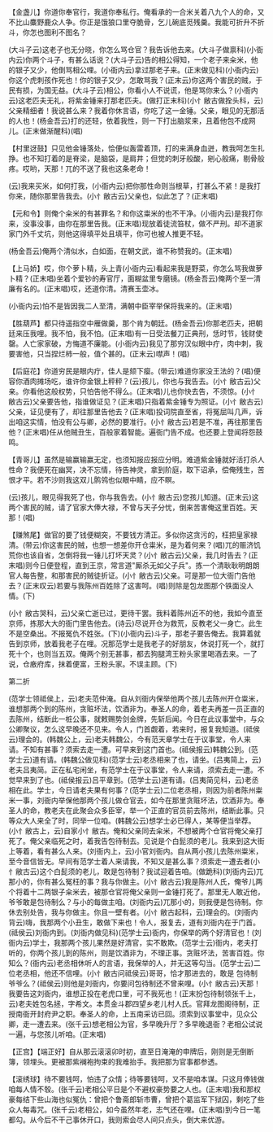 <!-- { "loadSidebar": true } -->
【金盏儿】你道你奉官行，我道你奉私行。俺看承的一合米关着八九个人的命，又不比山麋野鹿众人争。你正是饿狼口里夺脆骨，乞儿碗底觅残羹。我能可折升不折斗，你怎也图利不图名？

(大斗子云)这老子也无分晓，你怎么骂仓官？我告诉他去来。(大斗子做禀科)(小衙内云)你两个斗子，有甚么话说？(大斗子云)告的相公得知，一个老子来籴米，他的银子又少，他倒骂相公哩。(小衙内云)拿过那老子来。(正末做见科)(小衙内云)你这个虎刺孩作死也！你的银子又少，怎敢骂我？(正末云)你这两个害民的贼，于民有损，为国无益。(大斗子云)相公，你看小人不说谎，他是骂你来么？(小衙内云)这老匹夫无礼，将紫金锤来打那老匹夫。(做打正末科)(小忄敝古做拴头科，云)父亲精细者！我说甚么来？我着你休言语，你吃了这一金锤。父亲，眼见的无那活的人也！(杨金吾云)打的还轻，依着我性，则一下打出脑浆来，且着他包不成网儿。(正末做渐醒科)(唱)

【村里迓鼓】只见他金锤落处，恰便似轰雷着顶，打的来满身血迸，教我呵怎生扎挣。也不知打着的是脊梁，是脑袋，是肩井；但觉的刺牙般酸，剜心般痛，剔骨般疼。哎哟，天那！兀的不送了我也这条老命！

(云)我来买米，如何打我，(小衙内云)把你那性命则当根草，打甚么不紧！是我打你来，随你那里告我去。(小忄敝古云)父亲也，似此怎了？(正末唱)

【元和令】则俺个籴米的有甚罪名？和你这粜米的也不干净。(小衙内云)是我打你来，没事没事，由你在那里告我。(正末唱)现放着徒流笞杖，做不严刑。却不道家家门外千丈坑，则他这得填平处且填平，你可也被人推更不轻。

(杨金吾云)俺两个清似水，白如面，在朝文武，谁不称赞我的。(正末唱)

【上马娇】哎，你个萝卜精，头上青(小衙内云)看起来我是野菜，你怎么骂我做萝卜精？(正末唱)坐着个爱钞的寿官厅，面糊盆里专磨镜。(杨金吾云)俺两个至一清廉有名的。(正末唱)哎，还道你清。清赛玉壶冰。

(小衙内云)怕不是皆因我二人至清，满朝中臣宰举保将我来的。(正末唱)

【胜葫芦】都只待遥指空中雁做羹，那个肯为朝廷。(杨金吾云)你那老匹夫，把朝廷来压我哩。我不怕，我不怕。(正末唱)有一日受法餐刀正典刑，恁时节，钱财使罄。人亡家家破，方悔道不廉能。(小衙内云)我见了那穷汉似眼中疔，肉中刺，我要害他，只当捏烂柿一般，值个甚的。(正末云)噤声！(唱)

【后庭花】你道穷民是眼内疔，佳人是颏下瘿。(带云)难道你家没王法的？(唱)便容你酒肉摊场吃，谁许你金银上秤秤？(云)孩儿，你也与我告去。(小忄敝古云)父亲。你看他这般权势，只怕告他不得么。(正末唱)儿也你快去告，不须惊。(小忄敝古云)父亲要告他，指谁做证见？(正末唱)只指着紫金锤专为照证。(小忄敝古云)父亲，证见便有了，却往那里告他去？(正末唱)投词院直至省，将冤屈叫几声，诉出咱这实情，怕没有公与卿，必然的要准行。(小忄敝古云)若是不准，再往那里告他？(正末唱)任从他贼丑生，百般家着智能。遍衙门告不成。也还要上登闻将怨鼓鸣。

【青哥儿】虽然是输赢输赢无定，也须知报应报应分明。难道紫金锤就好活打杀人性命？我便死在幽冥，决不忘情，待告神灵，拿到阶庭，取下诏承，偿俺残生，苦恨才平。若不沙则我这双儿鹘鸰也似眼中睛，应不瞑。

(云)孩儿，眼见得我死了也，你与我告去。(小忄敝古云)您孩儿知道。(正末云)这两个害民的贼，请了官家大俸大禄，不曾与天子分忧，倒来苦害俺这里百姓。天那！(唱)

【赚煞尾】做官的要了钱便糊突，不要钱方清正。多似你这贪污的，枉把皇家禄清。(带云)你这害民的贼，也想一想差你开仓粜米，是为着何来？(唱)兀的赈济饥荒你也该自省，怎倒将我一锤儿打坏天灵？(小忄敝古云)父亲，我几时告去？(正末唱)则今日便登程，直到王京，常言道"厮杀无如父子兵"。拣一个清耿耿明朗朗官人每告整，和那害民的贼徒折证。(小忄敝古云)父亲。可是那一位大衙门告他去？(正末叹云)若要与我陈州百姓除了这害呵。(唱)则除是包龙图那个铁面没人情。(下)

(小忄敝古哭科，云)父亲亡逝已过，更待干罢。我料着陈州近不的他，我如今直至京师，拣那大大的衙门里告他去。(诗云)尽说开仓为救荒，反教老父一身亡。此生不是空桑出。不报冤仇不姓张。(下)(小衙内云)斗子，那老子要告俺去。我算着就告到京师，放着我老子在哩。况那范学士是我老子的好朋友，休说打死一个，就打死十个，也则当五双。俺两个别无甚事，都去狗腿湾王粉头家里喝酒去来。一了说，仓廒府库，抹着便富，王粉头家。不误主顾。(下)

第二折

(范学士领祗侯上，云)老夫范仲淹。自从刘衙内保举他两个孩儿去陈州开仓粜米，谁想那两个到的陈州，贪赃坏法，饮酒非为。奉圣人的命，着老夫再差一员正直的去陈州，结断此一桩公事，就敕赐势剑金牌，先斩后闻。今日在此议事堂中，与众公卿聚议，怎么这早晚还不见来。令人，门首觑着，若来时，报复我知道。(祗侯云)理会的。(韩魏公上，云)老夫韩魏公，今有范天章学士在于议事堂，令人来请。不知有甚事？须索去走一遭。可早来到这门首也。(祗侯报云)韩魏公到。(范学士云)道有请。(韩魏公做见科)(范学士云)老丞相来了也，请坐。(吕夷简上，云)老夫吕夷简。正在私宅闲坐，有范学士在于议事堂，令人来请，须索去走一遭。不觉早来到了也。(祗侯报云)吕平章到。(范学士云)道有请。(吕夷简见科，云)老丞相在此。学士，今日请老夫果有何事？(范学士云)二位老丞相，则因为前者陈州粜米一事，刘衙内举保他那两个孩儿做仓官去，如今在那里贪赃坏法，饮酒非为。奉圣人的命，教老夫在此聚会众多臣宰，举一个正直的官员前去陈州，结断此事。只等众大人来全了时，同举一位咱。(韩魏公云)想学士必已得人，某等便当举荐。(小忄敝古上，云)自家小忄敝古。俺和父亲同去籴米，不想被两个仓官将俺父亲打死了。俺父亲临死之时，着我告包待制去。见说是个白髭须的老儿。我来到这大街上等着，看有甚么人来。(刘衙内上，云)小官刘衙内。自从两小孩儿去陈州粜米，至今音信皆无。早间有范学士着人来请我，不知又是甚么事？须索走一遭去者(小忄敝古云)这个白髭须的老儿，敢是包待制？我试迎着告咱。(做跪科)(刘衙内云)兀那小的，你有甚么冤枉的事？我与你做主。(小忄敝古云)我是陈州人氏，俺爷儿两个将着十二两银子籴米去，被那仓官将俺父亲则一金锤打死了。那里无人敢近他，爷爷敢是包待制么？与小的每做主咱。(刘衙内云)兀那小的，则我便是包待制。你休去别处告，我与你做主。你且一壁有者。(小忄敝古起科，云)理会的。(刘衙内背云)嗨，我那两个小丑生，敢做下来也！令人，报复去，道有刘衙内在于门首。(祗侯云)刘衙内到。(刘衙内做见科)(范学士云)衙内，你保举的两个好清官也！(刘衙内云)学士，我那两个孩儿果然是好清官，实不敢欺。(范学士云)衙内，老夫打听的，你两个孩儿到的陈州，则是饮酒非为，不理正事。贪赃坏法，苦害百姓。你知么？(衙内云)老丞相休听人的言语，我保举的人，并无这等勾当。(范学士云)二位老丞相，他还不信哩。(小忄敝古问祗侯云)哥哥，恰才那进去的，敢是
包待制爷爷么？(祗侯云)则他是刘衙内，你要问包待制还不曾来哩。(小忄敝古云)天那！我要告这刘衙内，谁想正投在老虎口里，可不我死也！(正末扮包待制领张千上，云)老夫姓包名拯，字希文。本贯金斗郡四望乡老儿村人氏。官拜龙图阁待制，正授南衙开封府尹之职。奉圣人的命，上五南采访已回。须索到议事堂中，见众公卿，走一遭去来。(张千云)想老相公为官，多早晚升厅？多早晚退衙？老相公试说一遍，与您孩儿听咱。(正末唱)

【正宫】【端正好】自从那云滚滚卯时初，直至日淹淹的申牌后，刚则是无倒断簿，领埋头。更被那紫襕袍拘束的我难抬手。我把那为官事都参透。

【滚绣球】待不要钱呵，怕违了众情；待等要钱呵，又不是咱本谋。只这月俸钱做咱每人情不彀。(张千云)老相公平日是个不避权豪势要之人也。(正末唱)我和那权豪每结下些山海也似冤仇：曾把个鲁斋郎斩市曹，曾把个葛监军下狱囚，剩吃了些众人每毒咒。(张千云)老相公，如今虽然年老，志气还在哩。(正末唱)到今日一笔都勾。从今后不干己事休开口，我则索会尽人间只点头，倒大来优游。

